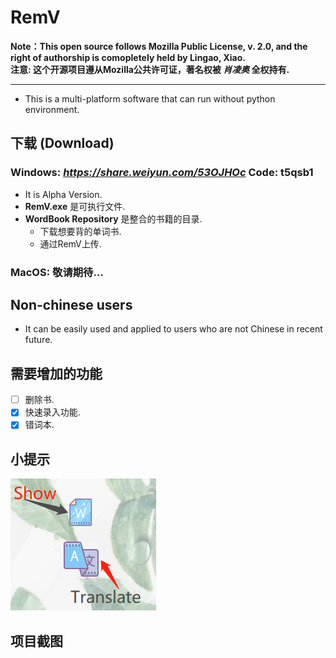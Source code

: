 # RemV
**Note：This open source follows Mozilla Public License, v. 2.0, and the right of authorship is comopletely held by Lingao, Xiao.**  
**注意: 这个开源项目遵从Mozilla公共许可证，著名权被 *肖凌奥* 全权持有.**
***
- This is a multi-platform software that can run without python environment.
## 下载 (Download)
### Windows: *https://share.weiyun.com/53OJHOc* Code: t5qsb1
  - It is Alpha Version.
  - **RemV.exe** 是可执行文件.
  - **WordBook Repository** 是整合的书籍的目录.
    - 下载想要背的单词书.  
    - 通过RemV上传.
### MacOS: 敬请期待...
## Non-chinese users
- It can be easily used and applied to users who are not Chinese in recent future. 
## 需要增加的功能
- [ ] 删除书.
- [X] 快速录入功能.
- [X] 错词本.
## 小提示
![image](preview_1.jpg)
## 项目截图
